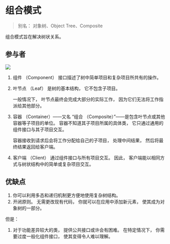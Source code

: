 #  组合模式

> 别名： 对象树、Object Tree、Composite

组合模式旨在解决树状关系。

## 参与者

![](https://refactoringguru.cn/images/patterns/diagrams/composite/structure-zh-indexed-2x.png)

1. 组件 （Component） 接口描述了树中简单项目和复杂项目所共有的操作。

2. 叶节点 （Leaf） 是树的基本结构， 它不包含子项目。

    一般情况下， 叶节点最终会完成大部分的实际工作， 因为它们无法将工作指派给其他部分。

3. 容器 （Container）——又名 “组合 （Composite）”——是包含叶节点或其他容器等子项目的单位。 容器不知道其子项目所属的具体类， 它只通过通用的组件接口与其子项目交互。

    容器接收到请求后会将工作分配给自己的子项目， 处理中间结果， 然后将最终结果返回给客户端。

4. 客户端 （Client） 通过组件接口与所有项目交互。 因此， 客户端能以相同方式与树状结构中的简单或复杂项目交互。


## 优缺点

1. 你可以利用多态和递归机制更方便地使用复杂树结构。
2. 开闭原则。 无需更改现有代码， 你就可以在应用中添加新元素， 使其成为对象树的一部分。

但是：

1. 对于功能差异较大的类， 提供公共接口或许会有困难。 在特定情况下， 你需要过度一般化组件接口， 使其变得令人难以理解。
